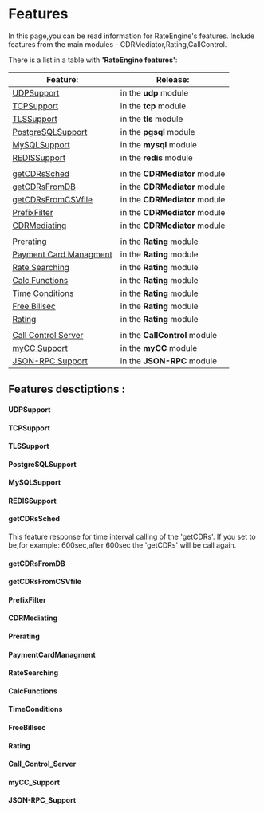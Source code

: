 # Features

  In this page,you can be read information for RateEngine's features.
Include features from the main modules - CDRMediator,Rating,CallControl.

There is a list in a table with **'RateEngine features'**:

|Feature:|Release:|
|---|---|
|[UDPSupport](#UDPSupport)|in the **udp** module|
|[TCPSupport](#TCPSupport)|in the **tcp** module|
|[TLSSupport](#TLSSupport)|in the **tls** module|
|[PostgreSQLSupport](#PostgreSQLSupport)|in the **pgsql** module|
|[MySQLSupport](#MySQLSupport)|in the **mysql** module|
|[REDISSupport](#REDISSupport)|in the **redis** module|
|||
|[getCDRsSched](#getCDRsSched)|in the **CDRMediator** module|
|[getCDRsFromDB](#getCDRsFromDB)|in the **CDRMediator** module|
|[getCDRsFromCSVfile](#getCDRsFromCSVfile)|in the **CDRMediator** module|
|[PrefixFilter](#PrefixFilter)|in the **CDRMediator** module|
|[CDRMediating](#CDRMediating)|in the **CDRMediator** module|
|||
|[Prerating](#Prerating)|in the **Rating** module|
|[Payment Card Managment](#PaymentCardManagment)|in the **Rating** module|
|[Rate Searching](doc/features.md#Rate_Searching)|in the **Rating** module|
|[Calc Functions](doc/features.md#Calc_Functions)|in the **Rating** module|
|[Time Conditions](doc/features.md#Time_Conditions)|in the **Rating** module|
|[Free Billsec](doc/features.md#Free_Billsec)|in the **Rating** module|
|[Rating](doc/features.md#Rating)|in the **Rating** module|
|||
|[Call Control Server](#Call_Control_Server)|in the **CallControl** module|
|[myCC Support](#myCC_Support)|in the **myCC** module|
|[JSON-RPC Support](#JSON-RPC_Support)|in the **JSON-RPC** module|




## Features desctiptions :

#### UDPSupport

#### TCPSupport

#### TLSSupport

#### PostgreSQLSupport

#### MySQLSupport

#### REDISSupport

#### getCDRsSched

  This feature response for time interval calling of the 'getCDRs'.
If you set to be,for example: 600sec,after 600sec the 'getCDRs' will be call again.


#### getCDRsFromDB

#### getCDRsFromCSVfile

#### PrefixFilter

#### CDRMediating

#### Prerating

#### PaymentCardManagment

#### RateSearching

#### CalcFunctions

#### TimeConditions

#### FreeBillsec

#### Rating

#### Call_Control_Server

#### myCC_Support

#### JSON-RPC_Support